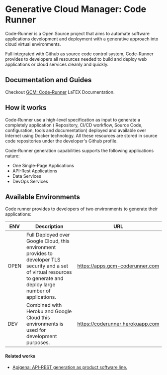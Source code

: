 # Generative Cloud Manager: Code Runner

Code-Runner is a Open Source project that aims to automate software
applications development and deployment with a generative approach
into cloud virtual environments.

Full integrated with Github as source code control system, Code-Runner
provides to developers all resources needed to build and deploy web
applications or cloud services cleanly and quickly.

## Documentation and Guides

Checkout [GCM: Code-Runner](https://github.com/hugobarzano/GCM/blob/master/doc/GCM-CodeRunner-CesarHugoB%C3%A1rzanoCruz-77138361h.pdf) LaTEX Documentation.

## How it works

Code-Runner use a high-level specification as input to generate a
completely application ( Repository, CI/CD workflow, Source Code,
configuration, tools and documentation) deployed and available over
Internet using Docker technology. All these resources are stored in
source code repositories under the developer's Github profile.

Code-Runner generation capabilities supports the following applications nature:

 - One Single-Page Applications
 - API-Rest Applications
 - Data Services
 - DevOps Services

 ## Available Environments

Code runner provides to developers of two environments to generate their applications:

| ENV | Description                                                                                                                                                               | URL                              |
|-----|---------------------------------------------------------------------------------------------------------------------------------------------------------------------------|----------------------------------|
| OPEN | Full Deployed over Google Cloud, this environment provides to developer TLS security and a set of virtual resources to generate and deploy large  number of applications. | https://apps.gcm-coderunner.com  |
| DEV | Combined with Heroku and Google Cloud this environments is used for development purposes.                                                                                 | https://coderunner.herokuapp.com |


#### Related works

- [Apigena: API-REST generation as product software line.](https://github.com/hugobarzano/apigena)
